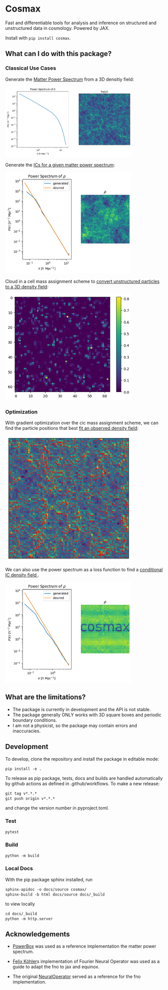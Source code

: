 # Cosmax

Fast and differentiable tools for analysis and inference on structured and unstructured data in cosmology. Powered by JAX. 

Install with `pip install cosmax`.

## What can I do with this package?

### Classical Use Cases

Generate the [Matter Power Spectrum](examples/power_spectrum.ipynb) from a 3D densitiy field:

<img src="data/power.png" alt="drawing" width="400"/>

Generate the [ICs for a given matter power spectrum](examples/generate_ic.ipynb):

<img src="data/ic.png" alt="drawing" width="400"/>

Cloud in a cell mass assignment scheme to [convert unstructured particles to a 3D density field](examples/cic.ipynb):

<img src="data/cic.png" alt="drawing" width="400"/>

### Optimization

With gradient optimization over the cic mass assignment scheme, we can find the particle positions that best [fit an observed density field](examples/fit.ipynb):

<img src="data/fit.png" alt="drawing" width="400"/>

We can also use the power spectrum as a loss function to find a [conditional IC density field ](examples/conditional_ic.ipynb).

<img src="data/cond_ic.png" alt="drawing" width="400"/>

## What are the limitations?

- The package is currently in development and the API is not stable.
- The package generally ONLY works with 3D square boxes and periodic boundary conditions.
- I am not a physicist, so the package may contain errors and inaccuracies.

## Development

To develop, clone the repository and install the package in editable mode:

```
pip install -e .
```

To release as pip package, tests, docs and builds are handled automatically by github actions as defined in
.github/workflows. To make a new release:

```
git tag v*.*.*
git push origin v*.*.*
```
and change the version number in pyproject.toml.

### Test

```
pytest
```

### Build 

```
python -m build
```

### Local Docs

With the pip package sphinx installed, run

```
sphinx-apidoc -o docs/source cosmax/
sphinx-build -b html docs/source docs/_build
```

to view locally

```
cd docs/_build
python -m http.server
```

## Acknowledgements

- [PowerBox](https://powerbox.readthedocs.io/en/latest/) was used as a reference implementation the matter power spectrum.

- [Felix Köhler](https://github.com/Ceyron/machine-learning-and-simulation/)s implementation of Fourier Neural Operator was used as a guide to adapt the fno to jax and equinox.

- The original [NeuralOperator](https://github.com/neuraloperator/neuraloperator) served as a reference for the fno implementation.
